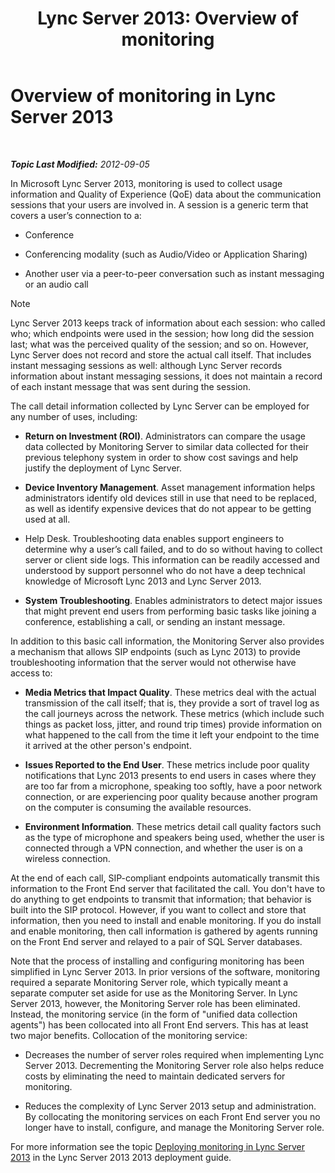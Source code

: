 ﻿---
title: 'Lync Server 2013: Overview of monitoring'
TOCTitle: Overview of monitoring
ms:assetid: 5d5eb658-7fe0-42e6-acaf-700051d0a823
ms:mtpsurl: https://technet.microsoft.com/en-us/library/JJ204937(v=OCS.15)
ms:contentKeyID: 48184261
ms.date: 07/23/2014
mtps_version: v=OCS.15
---

<div data-xmlns="http://www.w3.org/1999/xhtml">

<div class="topic" data-xmlns="http://www.w3.org/1999/xhtml" data-msxsl="urn:schemas-microsoft-com:xslt" data-cs="http://msdn.microsoft.com/en-us/">

<div data-asp="http://msdn2.microsoft.com/asp">

# Overview of monitoring in Lync Server 2013

</div>

<div id="mainSection">

<div id="mainBody">

<span> </span>

_**Topic Last Modified:** 2012-09-05_

In Microsoft Lync Server 2013, monitoring is used to collect usage information and Quality of Experience (QoE) data about the communication sessions that your users are involved in. A session is a generic term that covers a user’s connection to a:

  - Conference

  - Conferencing modality (such as Audio/Video or Application Sharing)

  - Another user via a peer-to-peer conversation such as instant messaging or an audio call

<div class="alert">


> [!NOTE]
> Lync Server 2013 keeps track of information about each session: who called who; which endpoints were used in the session; how long did the session last; what was the perceived quality of the session; and so on. However, Lync Server does not record and store the actual call itself. That includes instant messaging sessions as well: although Lync Server records information about instant messaging sessions, it does not maintain a record of each instant message that was sent during the session.



</div>

The call detail information collected by Lync Server can be employed for any number of uses, including:

  - **Return on Investment (ROI)**. Administrators can compare the usage data collected by Monitoring Server to similar data collected for their previous telephony system in order to show cost savings and help justify the deployment of Lync Server.

  - **Device Inventory Management**. Asset management information helps administrators identify old devices still in use that need to be replaced, as well as identify expensive devices that do not appear to be getting used at all.

  - Help Desk. Troubleshooting data enables support engineers to determine why a user’s call failed, and to do so without having to collect server or client side logs. This information can be readily accessed and understood by support personnel who do not have a deep technical knowledge of Microsoft Lync 2013 and Lync Server 2013.

  - **System Troubleshooting**. Enables administrators to detect major issues that might prevent end users from performing basic tasks like joining a conference, establishing a call, or sending an instant message.

In addition to this basic call information, the Monitoring Server also provides a mechanism that allows SIP endpoints (such as Lync 2013) to provide troubleshooting information that the server would not otherwise have access to:

  - **Media Metrics that Impact Quality**. These metrics deal with the actual transmission of the call itself; that is, they provide a sort of travel log as the call journeys across the network. These metrics (which include such things as packet loss, jitter, and round trip times) provide information on what happened to the call from the time it left your endpoint to the time it arrived at the other person's endpoint.

  - **Issues Reported to the End User**. These metrics include poor quality notifications that Lync 2013 presents to end users in cases where they are too far from a microphone, speaking too softly, have a poor network connection, or are experiencing poor quality because another program on the computer is consuming the available resources.

  - **Environment Information**. These metrics detail call quality factors such as the type of microphone and speakers being used, whether the user is connected through a VPN connection, and whether the user is on a wireless connection.

At the end of each call, SIP-compliant endpoints automatically transmit this information to the Front End server that facilitated the call. You don't have to do anything to get endpoints to transmit that information; that behavior is built into the SIP protocol. However, if you want to collect and store that information, then you need to install and enable monitoring. If you do install and enable monitoring, then call information is gathered by agents running on the Front End server and relayed to a pair of SQL Server databases.

Note that the process of installing and configuring monitoring has been simplified in Lync Server 2013. In prior versions of the software, monitoring required a separate Monitoring Server role, which typically meant a separate computer set aside for use as the Monitoring Server. In Lync Server 2013, however, the Monitoring Server role has been eliminated. Instead, the monitoring service (in the form of "unified data collection agents") has been collocated into all Front End servers. This has at least two major benefits. Collocation of the monitoring service:

  - Decreases the number of server roles required when implementing Lync Server 2013. Decrementing the Monitoring Server role also helps reduce costs by eliminating the need to maintain dedicated servers for monitoring.

  - Reduces the complexity of Lync Server 2013 setup and administration. By collocating the monitoring services on each Front End server you no longer have to install, configure, and manage the Monitoring Server role.

For more information see the topic [Deploying monitoring in Lync Server 2013](lync-server-2013-deploying-monitoring.md) in the Lync Server 2013 2013 deployment guide.

</div>

<span> </span>

</div>

</div>

</div>

